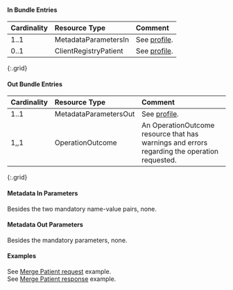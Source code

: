 

#### In Bundle Entries

Cardinality | Resource Type | Comment
:---|:---|:---
1..1 | MetadataParametersIn | See [profile](StructureDefinition-bc-metadata-parameters-in.html).
0..1 | ClientRegistryPatient | See [profile](StructureDefinition-bc-patient.html).
{:.grid}

#### Out Bundle Entries

Cardinality | Resource Type | Comment
:---|:---|:---
1..1 | MetadataParametersOut | See [profile](StructureDefinition-bc-metadata-parameters-out.html).
1,,1 | OperationOutcome | An OperationOutcome resource that has warnings and errors regarding the operation requested.
{:.grid}

#### Metadata In Parameters

Besides the two mandatory name-value pairs, none.

#### Metadata Out Parameters

Besides the mandatory parameters, none.

#### Examples

See [Merge Patient request](Bundle-Bundle-MergePatient-Request-Example.html) example.  
See [Merge Patient response](Bundle-Bundle-MergePatient-Response-Example.html) example.  
